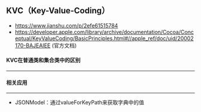 ## KVC（Key-Value-Coding）

- https://www.jianshu.com/p/2efe61515784
- https://developer.apple.com/library/archive/documentation/Cocoa/Conceptual/KeyValueCoding/BasicPrinciples.html#//apple_ref/doc/uid/20002170-BAJEAIEE (官方文档)

#### KVC在普通类和集合类中的区别

------





#### 相关应用

----

- JSONModel：通过valueForKeyPath来获取字典中的值